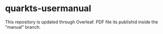 # quarkts-usermanual

This repository is updated through Overleaf. PDF file its publishid inside the "manual" branch.
